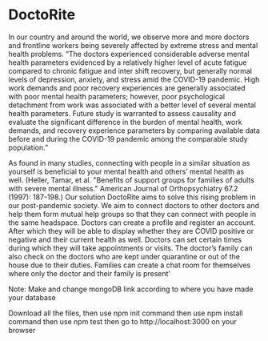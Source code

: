 # DoctoRite
In our country and around the world, we observe more and more doctors and frontline workers being severely affected by extreme stress and mental health problems. 
“The doctors experienced considerable adverse mental health parameters evidenced by a relatively higher level of acute fatigue compared to chronic fatigue and inter shift recovery, but generally normal levels of depression, anxiety, and stress amid the COVID-19 pandemic. High work demands and poor recovery experiences are generally associated with poor mental health parameters; however, poor psychological detachment from work was associated with a better level of several mental health parameters. Future study is warranted to assess causality and evaluate the significant difference in the burden of mental health, work demands, and recovery experience parameters by comparing available data before and during the COVID-19 pandemic among the comparable study population.”

As found in many studies, connecting with people in a similar situation as yourself is beneficial to your mental health and others’ mental health as well. (Heller, Tamar, et al. "Benefits of support groups for families of adults with severe mental illness." American Journal of Orthopsychiatry 67.2 (1997): 187-198.)
Our solution DoctoRite aims to solve this rising problem in our post-pandemic society. We aim to connect doctors to other doctors and help them form mutual help groups so that they can connect with people in the same headspace. Doctors can create a profile and register an account. After which they will be able to display whether they are COVID positive or negative and their current health as well. Doctors can set certain times during which they will take appointments or visits. The doctor’s family can also check on the doctors who are kept under quarantine or out of the house due to their duties. Families can create a chat room for themselves where only the doctor and their family is present'

Note:
	Make and change mongoDB link according to where you have made your database

Download all the files,
	then use npm init command
	then use npm install command
	then use npm test
	then go to http://localhost:3000 on your browser
